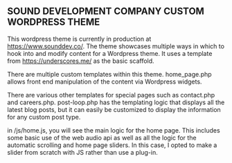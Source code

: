 SOUND DEVELOPMENT COMPANY CUSTOM WORDPRESS THEME
------------------------------------------------

This wordpress theme is currently in production at https://www.sounddev.co/. The theme showcases multiple ways in which to hook into and modify content for a Wordpress theme. It uses a template from https://underscores.me/ as the basic scaffold.

There are multiple custom templates within this theme. home_page.php allows front end manipulation of the content via Wordpress widgets. 

There are various other templates for special pages such as contact.php and careers.php. post-loop.php has the templating logic that displays all the latest blog posts, but it can easily be customized to display the information for any custom post type. 

in /js/home.js, you will see the main logic for the home page. This includes some basic use of the web audio api as well as all the logic for the automatic scrolling and home page sliders. In this case, I opted to make a slider from scratch with JS rather than use a plug-in.
